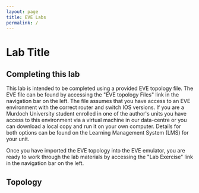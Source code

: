 ```yaml
---
layout: page
title: EVE Labs
permalink: /
---
```

# Lab Title

## Completing this lab
This lab is intended to be completed using a provided EVE topology file.  The EVE file can be found by accessing the "EVE topology Files" link in the navigation bar on the left.  The file assumes that you have access to an EVE environment with the correct router and switch IOS versions.  If you are a Murdoch University student enrolled in one of the author's units you have access to this environment via a virtual machine in our data-centre or you can download a local copy and run it on your own computer.  Details for both options can be found on the Learning Management System (LMS) for your unit.

Once you have imported the EVE topology into the EVE emulator, you are ready to work through the lab materials by accessing the "Lab Exercise" link in the navigation bar on the left.

## Topology

